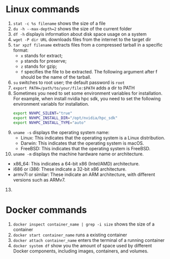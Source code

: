 # Linux commands
1. `stat -c %s filename` shows the size of a file
2. `du -h --max-depth=2` shows the size of the current folder
3. `df -h` displayis information about disk space usage on a system
4. `wget -P dir URL` downloads files from the internet to the target dir
5. `tar xpzf filename` extracts files from a compressed tarball in a specific format:
   * `x` stands for extract;
   * `p` stands for preserve;
   * `z` stands for gzip;
   * `f` specifies the file to be extracted. The following argument after f should be the name of the tarball.
6. `su` switches to root user; the default password is `root`
7. `export PATH=/path/to/your/file:$PATH` adds a dir to PATH
8. Sometimes you need to set some environment variables for installation. For example, when install nvidia hpc sdk, you need to set the following environment variabls for installation.
   ```bash
   export NVHPC_SILENT="true"
   export NVHPC_INSTALL_DIR="/opt/nvidia/hpc_sdk"
   export NVHPC_INSTALL_TYPE="auto"
   ```
9. `uname -s` displays the operating system name:
   * Linux: This indicates that the operating system is a Linux distribution.
   * Darwin: This indicates that the operating system is macOS.
   * FreeBSD: This indicates that the operating system is FreeBSD.
11. `uname -m` displays the machine hardware name or architecture.
   * x86_64: This indicates a 64-bit x86 (Intel/AMD) architecture.
   * i686 or i386: These indicate a 32-bit x86 architecture.
   * armv7l or similar: These indicate an ARM architecture, with different versions such as ARMv7.
13. 

# Docker commands
1. `docker inspect container_name | grep -i size` shows the size of a container
2. `docker start container_name` runs a existing container
3. `docker attach container_name` enters the terminal of a running container
4. `docker system df` show you the amount of space used by different Docker components, including images, containers, and volumes.
